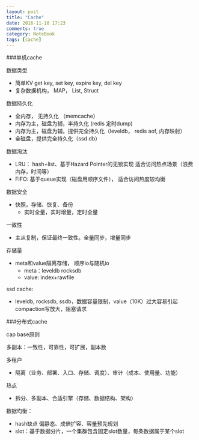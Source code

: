 ```yaml
---
layout: post
title: "Cache"
date: 2016-11-10 17:23
comments: true
category: NoteBook
tags: [cache]
---
```


###单机cache

数据类型

* 简单KV get key, set key, expire key, del key
* 复杂数据机构， MAP， List, Struct


数据持久化

* 全内存， 无持久化 （memcache）
* 内存为主，磁盘为辅，半持久化 (redis 定时dump)
* 内存为主，磁盘为辅，提供完全持久化（leveldb， redis aof, 内存映射）
* 全磁盘，提供完全持久化（ssd db）

数据淘汰

* LRU： hash+list、基于Hazard Pointer的无锁实现 适合访问热点场景（浪费内存，时间等）
* FIFO: 基于queue实现（磁盘用顺序文件）， 适合访问热度较均衡

数据安全

* 快照，存储、恢复、备份
    * 实时全量，实时增量，定时全量

一致性

* 主从复制，保证最终一致性。全量同步，增量同步

存储量

* meta和value隔离存储， 顺序io与随机io
    * meta：leveldb rocksdb
    * value: index+rawfile


ssd cache:

* leveldb, rocksdb, ssdb，数据容量限制，value（10K）过大容易引起compaction写放大，阻塞请求

###分布式cache

cap base原则

多副本：一致性，可靠性，可扩展，副本数

多租户

* 隔离（业务、部署、入口、存储、调度）、审计（成本、使用量、功能）

热点

* 拆分、多副本、合适引擎（存储、数据结构、架构）

数据均衡：

* hash缺点 偏静态、成倍扩容、容量预先规划
* slot：基于数据分片，一个集群包含固定slot数量，每条数据属于某个slot

